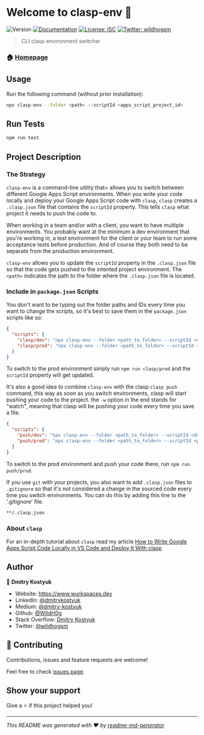 # Welcome to clasp-env 👋

![Version](https://img.shields.io/badge/version-1.0.0-blue.svg?cacheSeconds=2592000)
[![Documentation](https://img.shields.io/badge/documentation-yes-brightgreen.svg)]()
[![License: ISC](https://img.shields.io/badge/License-ISC-yellow.svg)](#)
[![Twitter: wildhogsm](https://img.shields.io/twitter/follow/wildhogsm.svg?style=social)](https://twitter.com/wildhogsm)

> CLI clasp environment switcher

### 🏠 [Homepage](https://github.com/WildH0g/clasp-env#readme)

## Usage

Run the following command (without prior installation):

```sh
npx clasp-env --folder <path> --scriptId <apps_script_project_id>
```

## Run Tests

```sh
npm run test
```

## Project Description

### The Strategy

`clasp-env` is a command-line utility that= allows you to switch between different Google Apps Script environments. When you write your code locally and deploy your Google Apps Script code with `clasp`, `clasp` creates a `.clasp.json` file that contains the `scriptId` property. This tells `clasp` what project it needs to push the code to.

When working in a team and/or with a client, you want to have multiple environments. You probably want at the minimum a dev environment that you're working in, a test environment for the client or your team to run some acceptance tests before production. And of course they both need to be separate from the production environment.

`clasp-env` allows you to update the `scriptId` property in the `.clasp.json` file so that the code gets pushed to the intented project environment. The `<path>` indicates the path to the folder where the `.clasp.json` file is located.

### Include in `package.json` Scripts

You don't want to be typing out the folder paths and IDs every time you want to change the scripts, so it's best to save them in the `package.json` scripts like so:

```json
{
  "scripts": {
    "clasp/dev": "npx clasp-env --folder <path_to_folder> --scriptId <dev_apps_script_project_id>",
    "clasp/prod": "npx clasp-env --folder <path_to_folder> --scriptId <prod_apps_script_project_id>"
  }
}
```

To switch to the prod environment simply run `npm run clasp/prod` and the `scriptId` property will get updated.

It's also a good idea to combine `clasp-env` with the clasp `clasp push` command, this way as soon as you switch environments, clasp will start pushing your code to the project. the `-w` option in the end stands for "watch", meaning that clasp will be pushing your code every time you save a file.

```json
{
  "scripts": {
    "push/dev": "npx clasp-env --folder <path_to_folder> --scriptId <dev_apps_script_project_id> && cd <path_to_folder> && clasp push -w",
    "push/prod": "npx clasp-env --folder <path_to_folder> --scriptId <prod_apps_script_project_id> && cd <path_to_folder> && clasp push -w"
  }
}
```

To switch to the prod environment and push your code there, run `npm run push/prod`.

If you use `git` with your projects, you also want to add `.clasp.json` files to `.gitignore` so that it's not considered a change in the sourced code every time you switch environments. You can do this by adding this line to the '.gitignore' file.

```sh
**/.clasp.json
```

### About `clasp`

For an in-depth tutorial about `clasp` read my article [How to Write Google Apps Script Code Locally in VS Code and Deploy It With clasp](https://medium.com/geekculture/how-to-write-google-apps-script-code-locally-in-vs-code-and-deploy-it-with-clasp-9a4273e2d018)

## Author

👤 **Dmitry Kostyuk**

- Website: <https://www.wurkspaces.dev>
- LinkedIn: [@dmitrykostyuk](https://linkedin.com/in/dmitrykostyuk)
- Medium: [@dmitry-kostyuk](https://medium.com/@dmitry-kostyuk)
- Github: [@WildH0g](https://github.com/WildH0g)
- Stack Overflow: [Dmitry Kostyuk](https://stackoverflow.com/users/13229211/dmitry-kostyuk)
- Twitter: [@wildhogsm](https://twitter.com/wildhogsm)

## 🤝 Contributing

Contributions, issues and feature requests are welcome!

Feel free to check [issues page](https://github.com/WildH0g/clasp-env/issues).

## Show your support

Give a ⭐️ if this project helped you!

---

_This README was generated with ❤️ by [readme-md-generator](https://github.com/kefranabg/readme-md-generator)_
